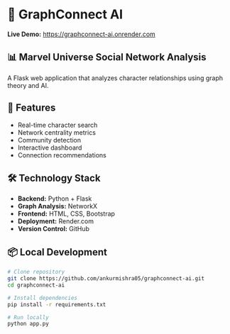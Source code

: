 # 🚀 GraphConnect AI

**Live Demo:** https://graphconnect-ai.onrender.com

## 📊 Marvel Universe Social Network Analysis

A Flask web application that analyzes character relationships using graph theory and AI.

## 🎯 Features
- Real-time character search
- Network centrality metrics
- Community detection
- Interactive dashboard
- Connection recommendations

## 🛠️ Technology Stack
- **Backend:** Python + Flask
- **Graph Analysis:** NetworkX
- **Frontend:** HTML, CSS, Bootstrap
- **Deployment:** Render.com
- **Version Control:** GitHub

## 📦 Local Development

```bash
# Clone repository
git clone https://github.com/ankurmishra05/graphconnect-ai.git
cd graphconnect-ai

# Install dependencies
pip install -r requirements.txt

# Run locally
python app.py
